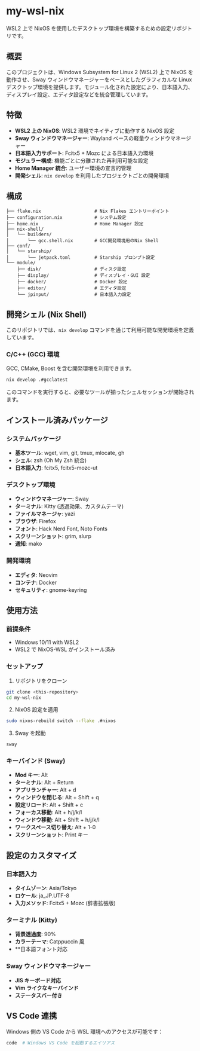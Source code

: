 # my-wsl-nix

WSL2 上で NixOS を使用したデスクトップ環境を構築するための設定リポジトリです。

## 概要

このプロジェクトは、Windows Subsystem for Linux 2 (WSL2) 上で NixOS を動作させ、Sway ウィンドウマネージャーをベースとしたグラフィカルな Linux デスクトップ環境を提供します。モジュール化された設定により、日本語入力、ディスプレイ設定、エディタ設定などを統合管理しています。

## 特徴

- **WSL2 上の NixOS**: WSL2 環境でネイティブに動作する NixOS 設定
- **Sway ウィンドウマネージャー**: Wayland ベースの軽量ウィンドウマネージャー
- **日本語入力サポート**: Fcitx5 + Mozc による日本語入力環境
- **モジュラー構成**: 機能ごとに分離された再利用可能な設定
- **Home Manager 統合**: ユーザー環境の宣言的管理
- **開発シェル**: `nix develop` を利用したプロジェクトごとの開発環境

## 構成

```
├── flake.nix                    # Nix Flakes エントリーポイント
├── configuration.nix            # システム設定
├── home.nix                     # Home Manager 設定
├── nix-shell/
│   └── builders/
│       └── gcc.shell.nix        # GCC開発環境用のNix Shell
├── conf/
│   └── starship/
│       └── jetpack.toml         # Starship プロンプト設定
└── module/
    ├── disk/                    # ディスク設定
    ├── display/                 # ディスプレイ・GUI 設定
    ├── docker/                  # Docker 設定
    ├── editor/                  # エディタ設定
    └── jpinput/                 # 日本語入力設定
```

## 開発シェル (Nix Shell)

このリポジトリでは、`nix develop` コマンドを通じて利用可能な開発環境を定義しています。

### C/C++ (GCC) 環境

GCC, CMake, Boost を含む開発環境を利用できます。

```bash
nix develop .#gcclatest
```

このコマンドを実行すると、必要なツールが揃ったシェルセッションが開始されます。

## インストール済みパッケージ

### システムパッケージ
- **基本ツール**: wget, vim, git, tmux, mlocate, gh
- **シェル**: zsh (Oh My Zsh 統合)
- **日本語入力**: fcitx5, fcitx5-mozc-ut

### デスクトップ環境
- **ウィンドウマネージャー**: Sway
- **ターミナル**: Kitty (透過効果、カスタムテーマ)
- **ファイルマネージャ**: yazi
- **ブラウザ**: Firefox
- **フォント**: Hack Nerd Font, Noto Fonts
- **スクリーンショット**: grim, slurp
- **通知**: mako

### 開発環境
- **エディタ**: Neovim
- **コンテナ**: Docker
- **セキュリティ**: gnome-keyring

## 使用方法

### 前提条件
- Windows 10/11 with WSL2
- WSL2 で NixOS-WSL がインストール済み

### セットアップ

1. リポジトリをクローン
```bash
git clone <this-repository>
cd my-wsl-nix
```

2. NixOS 設定を適用
```bash
sudo nixos-rebuild switch --flake .#nixos
```

3. Sway を起動
```bash
sway
```

### キーバインド (Sway)

- **Mod キー**: Alt
- **ターミナル**: Alt + Return
- **アプリランチャー**: Alt + d
- **ウィンドウを閉じる**: Alt + Shift + q
- **設定リロード**: Alt + Shift + c
- **フォーカス移動**: Alt + h/j/k/l
- **ウィンドウ移動**: Alt + Shift + h/j/k/l
- **ワークスペース切り替え**: Alt + 1-0
- **スクリーンショット**: Print キー

## 設定のカスタマイズ

### 日本語入力
- **タイムゾーン**: Asia/Tokyo
- **ロケール**: ja_JP.UTF-8
- **入力メソッド**: Fcitx5 + Mozc (辞書拡張版)

### ターミナル (Kitty)
- **背景透過度**: 90%
- **カラーテーマ**: Catppuccin 風
- **日本語フォント対応

### Sway ウィンドウマネージャー
- **JIS キーボード対応**
- **Vim ライクなキーバインド**
- **ステータスバー付き**

## VS Code 連携

Windows 側の VS Code から WSL 環境へのアクセスが可能です：
```bash
code  # Windows VS Code を起動するエイリアス
```
